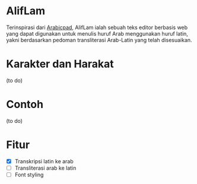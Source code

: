# AlifLam

Terinspirasi dari [Arabicpad](https://ebsoft.web.id/download/arabic-pad/), AlifLam ialah sebuah teks editor berbasis web yang dapat digunakan untuk menulis huruf Arab menggunakan huruf latin, yakni berdasarkan pedoman transliterasi Arab-Latin yang telah disesuaikan.

# Karakter dan Harakat

(to do)

# Contoh

(to do)

# Fitur

* [x] Transkripsi latin ke arab
* [ ] Transliterasi arab ke latin
* [ ] Font styling
